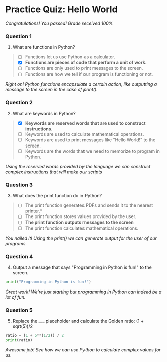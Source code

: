 # Practice Quiz: Hello World

*Congratulations! You passed! Grade received 100%*

### Question 1

1. What are functions in Python?

> - [ ] Functions let us use Python as a calculator.
> - [x] **Functions are pieces of code that perform a unit of work.**
> - [ ] Functions are only used to print messages to the screen.
> - [ ] Functions are how we tell if our program is functioning or not.

*Right on! Python functions encapsulate a certain action, like outputting a message to the screen in the case of print().*

### Question 2

2. What are keywords in Python?

> - [x] **Keywords are reserved words that are used to construct instructions.**
> - [ ] Keywords are used to calculate mathematical operations.
> - [ ] Keywords are used to print messages like "Hello World!" to the screen.
> - [ ] Keywords are the words that we need to memorize to program in Python.

*Using the reserved words provided by the language we can construct complex instructions that will make our scripts*

### Question 3

3. What does the print function do in Python?

> - [ ] The print function generates PDFs and sends it to the nearest printer.*
> - [ ] The print function stores values provided by the user.
> - [ ] **The print function outputs messages to the screen**
> - [ ] The print function calculates mathematical operations.

*You nailed it! Using the print() we can generate output for the user of our programs.*

### Question 4

4. Output a message that says "Programming in Python is fun!" to the screen.

```Python
print("Programming in Python is fun!")
```

*Great work! We're just starting but programming in Python can indeed be a lot of fun.*

### Question 5

5. Replace the ___ placeholder and calculate the Golden ratio: (1 + sqrt(5))/2

```Python
ratio = (1 + 5**(1/2)) / 2
print(ratio)
```

*Awesome job! See how we can use Python to calculate complex values for us.*